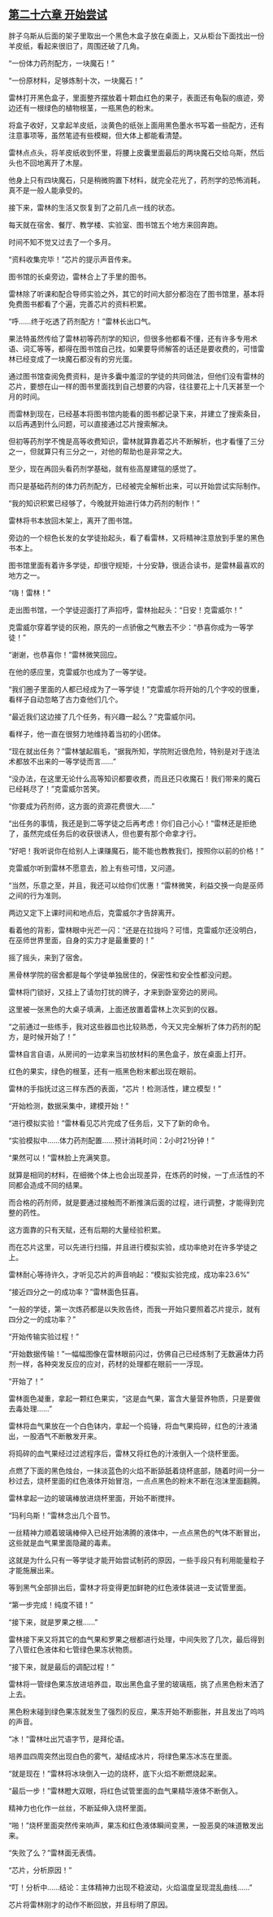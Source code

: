 ## [第二十六章 开始尝试](https://www.xxbiquge.com/11_11222/5428805.html)


  胖子乌斯从后面的架子里取出一个黑色木盒子放在桌面上，又从柜台下面找出一份羊皮纸，看起来很旧了，周围还破了几角。

  “一份体力药剂配方，一块魔石！”

  “一份原材料，足够炼制十次，一块魔石！”

  雷林打开黑色盒子，里面整齐摆放着十颗血红色的果子，表面还有龟裂的痕迹，旁边还有一根绿色的植物根茎，一瓶黑色的粉末。

  将盒子收好，又拿起羊皮纸，淡黄色的纸张上面用黑色墨水书写着一些配方，还有注意事项等，虽然笔迹有些模糊，但大体上都能看清楚。

  雷林点点头，将羊皮纸收到怀里，将腰上皮囊里面最后的两块魔石交给乌斯，然后头也不回地离开了木屋。

  他身上只有四块魔石，只是稍微购置下材料，就完全花光了，药剂学的恐怖消耗，真不是一般人能承受的。

  接下来，雷林的生活又恢复到了之前几点一线的状态。

  每天就在宿舍、餐厅、教学楼、实验室、图书馆五个地方来回奔跑。

  时间不知不觉又过去了一个多月。

  “资料收集完毕！”芯片的提示声音传来。

  图书馆的长桌旁边，雷林合上了手里的图书。

  雷林除了听课和配合导师实验之外，其它的时间大部分都泡在了图书馆里，基本将免费图书都看了个遍，完善芯片的资料积累。

  “呼……终于吃透了药剂配方！”雷林长出口气。

  果法特虽然传给了雷林初等药剂学的知识，但很多他都看不懂，还有许多专用术语、词汇等等，都得在图书馆自己找，如果要导师解答的话还是要收费的，可惜雷林已经变成了一块魔石都没有的穷光蛋。

  通过图书馆查阅免费资料，是许多囊中羞涩的学徒的共同做法，但他们没有雷林的芯片，要想在山一样的图书里面找到自己想要的内容，往往要花上十几天甚至一个月的时间。

  而雷林到现在，已经基本将图书馆内能看的图书都记录下来，并建立了搜索条目，以后再遇到什么问题，可以直接通过芯片搜索解决。

  但初等药剂学不愧是高等收费知识，雷林就算靠着芯片不断解析，也才看懂了三分之一，但就算只有三分之一，对他的帮助也是非常之大。

  至少，现在再回头看药剂学基础，就有些高屋建瓴的感觉了。

  而只是基础药剂的体力药剂配方，已经被完全解析出来，可以开始尝试实际制作。

  “我的知识积累已经够了，今晚就开始进行体力药剂的制作！”

  雷林将书本放回木架上，离开了图书馆。

  旁边的一个棕色长发的女学徒抬起头，看了看雷林，又将精神注意放到手里的黑色书本上。

  图书馆里面有着许多学徒，却很守规矩，十分安静，很适合读书，是雷林最喜欢的地方之一。

  “嗨！雷林！”

  走出图书馆，一个学徒迎面打了声招呼，雷林抬起头：“日安！克雷威尔！”

  克雷威尔穿着学徒的灰袍，原先的一点骄傲之气散去不少：“恭喜你成为一等学徒！”

  “谢谢，也恭喜你！”雷林微笑回应。

  在他的感应里，克雷威尔也成为了一等学徒。

  “我们圈子里面的人都已经成为了一等学徒！”克雷威尔将开始的几个字咬的很重，看样子自动忽略了古力查他们几个。

  “最近我们这边接了几个任务，有兴趣一起么？”克雷威尔问。

  看样子，他一直在很努力地维持着当初的小团体。

  “现在就出任务？”雷林皱起眉毛，“据我所知，学院附近很危险，特别是对于连法术都放不出来的一等学徒而言……”

  “没办法，在这里无论什么高等知识都要收费，而且还只收魔石！我们带来的魔石已经耗尽了！”克雷威尔苦笑。

  “你要成为药剂师，这方面的资源花费很大……”

  “出任务的事情，我还是到二等学徒之后再考虑！你们自己小心！”雷林还是拒绝了，虽然完成任务后的收获很诱人，但也要有那个命拿才行。

  “好吧！我听说你在给别人上课赚魔石，能不能也教教我们，按照你以前的价格！”

  克雷威尔听到雷林不愿意去，脸上有些可惜，又问道。

  “当然，乐意之至，并且，我还可以给你们优惠！”雷林微笑，利益交换一向是巫师之间的行为准则。

  两边又定下上课时间和地点后，克雷威尔才告辞离开。

  看着他的背影，雷林眼中光芒一闪：“还是在拉拢吗？可惜，克雷威尔还没明白，在巫师世界里面，自身的实力才是最重要的！”

  摇了摇头，来到了宿舍。

  黑骨林学院的宿舍都是每个学徒单独居住的，保密性和安全性都没问题。

  雷林将门锁好，又挂上了请勿打扰的牌子，才来到卧室旁边的房间。

  这里被一张黑色的大桌子填满，上面还放置着雷林上次买到的仪器。

  “之前通过一些练手，我对这些器皿也比较熟悉，今天又完全解析了体力药剂的配方，是时候开始了！”

  雷林自言自语，从房间的一边拿来当初放材料的黑色盒子，放在桌面上打开。

  红色的果实，绿色的根茎，还有一瓶黑色粉末都出现在眼前。

  雷林的手指抚过这三样东西的表面，“芯片！检测活性，建立模型！”

  “开始检测，数据采集中，建模开始！”

  “进行模拟实验！”雷林看见芯片完成了任务后，又下了新的命令。

  “实验模拟中……体力药剂配置……预计消耗时间：2小时21分钟！”

  “果然可以！”雷林脸上充满笑意。

  就算是相同的材料，在细微个体上也会出现差异，在炼药的时候，一丁点活性的不同都会造成不同的结果。

  而合格的药剂师，就是要通过接触而不断推演后面的过程，进行调整，才能得到完整的药性。

  这方面靠的只有天赋，还有后期的大量经验积累。

  而在芯片这里，可以先进行扫描，并且进行模拟实验，成功率绝对在许多学徒之上。

  雷林耐心等待许久，才听见芯片的声音响起：“模拟实验完成，成功率23.6%”

  “接近四分之一的成功率？”雷林面色狂喜。

  “一般的学徒，第一次炼药都是以失败告终，而我一开始只要照着芯片提示，就有四分之一的成功率？”

  “开始传输实验过程！”

  “开始数据传输！”一幅幅图像在雷林眼前闪过，仿佛自己已经炼制了无数遍体力药剂一样，各种突发反应的应对，药材的处理都在眼前一一浮现。

  “开始了！”

  雷林面色凝重，拿起一颗红色果实，“这是血气果，富含大量营养物质，只是要做去毒处理……”

  雷林将血气果放在一个白色钵内，拿起一个捣锤，将血气果捣碎，红色的汁液涌出，一股酒气不断散发开来。

  将捣碎的血气果经过过滤程序后，雷林又将红色的汁液倒入一个烧杯里面。

  点燃了下面的黑色烛台，一抹淡蓝色的火焰不断舔舐着烧杯底部，随着时间一分一秒过去，烧杯里面的红色液体开始冒泡，一点点黑色的粉末不断在泡沫里面翻腾。

  雷林拿起一边的玻璃棒放进烧杯里面，开始不断搅拌。

  “玛利乌斯！”雷林念出几个音节。

  一丝精神力顺着玻璃棒伸入已经开始沸腾的液体中，一点点黑色的气体不断冒出，这些就是血气果里面隐藏的毒素。

  这就是为什么只有一等学徒才能开始尝试制药的原因，一些手段只有利用能量粒子才能施展出来。

  等到黑气全部排出后，雷林才将变得更加鲜艳的红色液体装进一支试管里面。

  “第一步完成！纯度不错！”

  “接下来，就是罗果之根……”

  雷林接下来又将其它的血气果和罗果之根都进行处理，中间失败了几次，最后得到了八管红色液体和七管绿色果冻状物质。

  “接下来，就是最后的调配过程！”

  雷林将一管绿色果冻放进培养皿，取出黑色盒子里的玻璃瓶，挑了点黑色粉末洒了上去。

  黑色粉末碰到绿色果冻就发生了强烈的反应，果冻开始不断膨胀，并且发出了呜呜的声音。

  “冰！”雷林吐出咒语字节，是拜伦语。

  培养皿四周突然出现白色的雾气，凝结成冰片，将绿色果冻冰冻在里面。

  “就是现在！”雷林将冰块倒入一边的烧杯，底下火焰不断燃烧起来。

  “最后一步！”雷林瞪大双眼，将红色试管里面的血气果精华液体不断倒入。

  精神力也化作一丝丝，不断延伸入烧杯里面。

  “啪！”烧杯里面突然传来响声，果冻和红色液体瞬间变黑，一股恶臭的味道散发出来。

  “失败了么？”雷林面无表情。

  “芯片，分析原因！”

  “叮！分析中……结论：主体精神力出现不稳波动，火焰温度呈现混乱曲线……”

  芯片将雷林刚才的动作不断回放，并且标明了原因。
